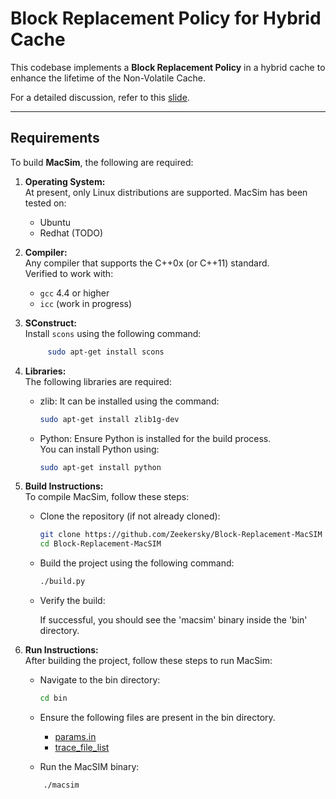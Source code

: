 # Block Replacement Policy for Hybrid Cache

This codebase implements a **Block Replacement Policy** in a hybrid cache to enhance the lifetime of the Non-Volatile Cache.

For a detailed discussion, refer to this [slide](https://github.com/Zeekersky/Block-Replacement-MacSIM/blob/main/Slides.pdf).

---

## Requirements

To build **MacSim**, the following are required:

1. **Operating System:**  
   At present, only Linux distributions are supported. MacSim has been tested on:  
   - Ubuntu  
   - Redhat (TODO)

2. **Compiler:**  
   Any compiler that supports the C++0x (or C++11) standard.  
   Verified to work with:  
   - `gcc` 4.4 or higher  
   - `icc` (work in progress)  

3. **SConstruct:**  
   Install `scons` using the following command:  
   ```bash
        sudo apt-get install scons
    ```

4. **Libraries:**  
   The following libraries are required:  
   - zlib: It can be installed using the command:
        ```bash
        sudo apt-get install zlib1g-dev
        ```
   - Python: Ensure Python is installed for the build process.  
      You can install Python using:
        ```bash
        sudo apt-get install python
        ```
5. **Build Instructions:**  
   To compile MacSim, follow these steps:  
    - Clone the repository (if not already cloned):
        ```bash
        git clone https://github.com/Zeekersky/Block-Replacement-MacSIM
        cd Block-Replacement-MacSIM
        ```
    - Build the project using the following command:
        ```bash
        ./build.py
        ```
    - Verify the build:
        
        If successful, you should see the 'macsim' binary inside the 'bin' directory.

6. **Run Instructions:**  
   After building the project, follow these steps to run MacSim:  
    - Navigate to the bin directory:
        ```bash
        cd bin
        ```
    
    - Ensure the following files are present in the bin directory.  
        - [params.in](https://github.com/Zeekersky/Block-Replacement-MacSIM/blob/main/bin/params.in)
        - [trace_file_list](https://github.com/Zeekersky/Block-Replacement-MacSIM/blob/main/bin/trace_file_list)
    
    - Run the MacSIM binary:
    ```bash
        ./macsim
    ```
